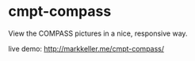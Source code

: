 # cmpt-compass
View the COMPASS pictures in a nice, responsive way.

live demo: http://markkeller.me/cmpt-compass/
